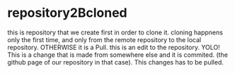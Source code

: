 # repository2Bcloned
this is repository that we create first in order to clone it. cloning happnens only the first time, and only from the remote repository to the local repository. OTHERWISE it is a Pull.
this is an edit to the repository. YOLO!
This is a change that is made from somewhere else and it is commited. (the github page of our repository in that case). This changes has to be pulled.
